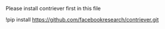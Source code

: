 Please install contriever first in this file

!pip install https://github.com/facebookresearch/contriever.git